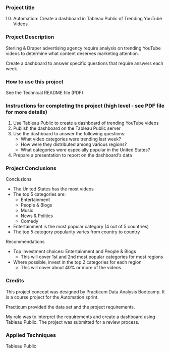 ### Project title
10. Automation: Create a dashboard in Tableau Public of Trending YouTube Videos

### Project Description
Sterling & Draper advertising agency require analysis on trending YouTube videos to determine what content deserves marketing attention.

Create a dashboard to answer specific questions that require answers each week.

### How to use this project
See the Technical README file (PDF)

### Instructions for completing the project (high level - see PDF file for more details)
1. Use Tableau Public to create a dashboard of trending YouTube videos 
2. Publish the dashboard on the Tableau Public server
3. Use the dashboard to answer the following questions:
	- What video categories were trending last week?
	- How were they distributed among various regions?
	- What categories were especially popular in the United States?
4. Prepare a presentation to report on the dashboard's data

### Project Conclusions
Conclusions
- The United States has the most videos
- The top 5 categories are:
	- Entertainment
	- People & Blogs
	- Music
	- News & Politics
	- Comedy
- Entertainment is the most popular category (4 out of 5 countries)
- The top 5 category popularity varies from country to country

Recommendations
- Top investment choices: Entertainment and People & Blogs
	- This will cover 1st and 2nd most popular categories for most regions
- Where possible, invest in the top 2 categories for each region
	- This will cover about 40% or more of the videos

### Credits
This project concept was designed by Practicum Data Analysis Bootcamp. It is a course project for the Automation sprint.

Practicum provided the data set and the project requirements. 

My role was to interpret the requirements and create a dashboard using Tableau Public. The project was submitted for a review process.

### Applied Techniques
Tableau Public